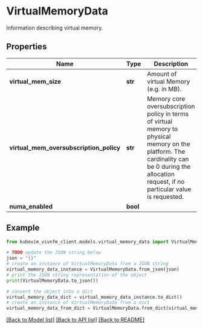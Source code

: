 # VirtualMemoryData

Information describing virtual memory.

## Properties

Name | Type | Description | Notes
------------ | ------------- | ------------- | -------------
**virtual_mem_size** | **str** | Amount of virtual Memory (e.g. in MB). | 
**virtual_mem_oversubscription_policy** | **str** | Memory core oversubscription policy in terms of virtual memory to physical memory on the platform. The cardinality can be 0 during the allocation request, if no particular value is requested. | [optional] 
**numa_enabled** | **bool** |  | [optional] 

## Example

```python
from kubevim_vivnfm_client.models.virtual_memory_data import VirtualMemoryData

# TODO update the JSON string below
json = "{}"
# create an instance of VirtualMemoryData from a JSON string
virtual_memory_data_instance = VirtualMemoryData.from_json(json)
# print the JSON string representation of the object
print(VirtualMemoryData.to_json())

# convert the object into a dict
virtual_memory_data_dict = virtual_memory_data_instance.to_dict()
# create an instance of VirtualMemoryData from a dict
virtual_memory_data_from_dict = VirtualMemoryData.from_dict(virtual_memory_data_dict)
```
[[Back to Model list]](../README.md#documentation-for-models) [[Back to API list]](../README.md#documentation-for-api-endpoints) [[Back to README]](../README.md)


